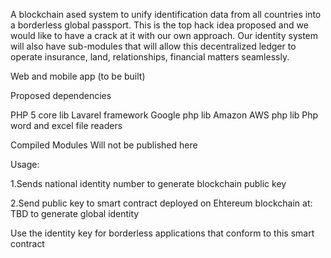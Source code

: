 
A blockchain ased system to unify identification data from all countries into a borderless global  passport. This is the top hack idea proposed and we would like to have a crack at it with our own approach. Our identity system will also have sub-modules that will allow this decentralized ledger to operate insurance, land, relationships, financial matters seamlessly.

Web and mobile app (to be built)

Proposed dependencies

PHP 5 core lib
Lavarel framework 
Google php lib
Amazon AWS php lib
Php word and excel file readers

Compiled Modules Will not be published here

Usage:

1.Sends national identity number to generate blockchain public key

2.Send public key to smart contract deployed on Ehtereum blockchain at: TBD to generate global identity

Use the identity key for borderless applications that conform to this smart contract

 



